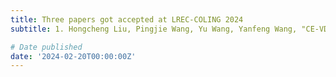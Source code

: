 ```yaml
---
title: Three papers got accepted at LREC-COLING 2024
subtitle: 1. Hongcheng Liu, Pingjie Wang, Yu Wang, Yanfeng Wang, "CE-VDG Counterfactual Entropy-based Bias Reduction for Video-grounded Dialogue Generation"  2. Pingjie Wang, Hongcheng Liu, Yu Wang, Yanfeng Wang, "Pruning before Fine-tuning A Retraining-free Compression Framework for Pre-trained Language Models"  3. Heyang Liu, Yu Wang, Yanfeng Wang, "Post-decoder Biasing for End-to-End Speech Recognition of Multi-turn Medical Interview"

# Date published
date: '2024-02-20T00:00:00Z'
---
```

